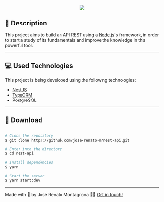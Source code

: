 <h1 align="center">
  <img src="https://ik.imagekit.io/dfw3q47dv0/NestJS_logo_01_3yoMPeRU9.png">
</h1>

## 📝 Description

This project aims to build an API REST using a [Node.js](https://nodejs.org/en/)'s framework, in order to start a study of its fundamentals and improve the knowledge in this powerful tool.

---

## 💻 Used Technologies

This project is being developed using the following technologies:

- [NestJS](https://docs.nestjs.com/)
- [TypeORM](https://typeorm.io/#/)
- [PostgreSQL](https://www.postgresql.org/)

---

## 📁 Download

```bash

# Clone the repository
$ git clone https://github.com/jose-renato-m/nest-api.git

# Enter into the directory
$ cd nest-api

# Install dependencies
$ yarn

# Start the server
$ yarn start:dev
```
---

Made with <span role="img" arial-label="coração">💙</span> by José Renato Montagnana <span role="img" arial-label="saudação">👋🏻</span> [Get in touch!](https://www.linkedin.com/in/joserenato-devfullstack/)
